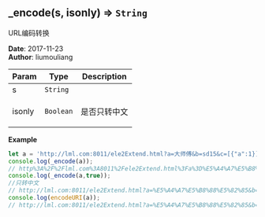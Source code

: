## \_encode(s, isonly) ⇒ <code>String</code>
<p>URL编码转换</p>

**Date**: 2017-11-23  
**Author**: liumouliang  

| Param | Type | Description |
| --- | --- | --- |
| s | <code>String</code> |  |
| isonly | <code>Boolean</code> | <p>是否只转中文</p> |

**Example**  
```javascript
let a = 'http://lml.com:8011/ele2Extend.html?a=大师傅&b=sd15&c=[{"a":1}]'
console.log(_encode(a));
// http%3A%2F%2Flml.com%3A8011%2Fele2Extend.html%3Fa%3D%E5%A4%A7%E5%B8%88%E5%82%85%26b%3Dsd15%26c%3D%5B%7B%22a%22%3A1%7D%5D
console.log(_encode(a,true));
//只转中文
// http://lml.com:8011/ele2Extend.html?a=%E5%A4%A7%E5%B8%88%E5%82%85&b=sd15&c=[{"a":1}]
console.log(encodeURI(a));
// http://lml.com:8011/ele2Extend.html?a=%E5%A4%A7%E5%B8%88%E5%82%85&b=sd15&c=%5B%7B%22a%22:1%7D%5D
```
